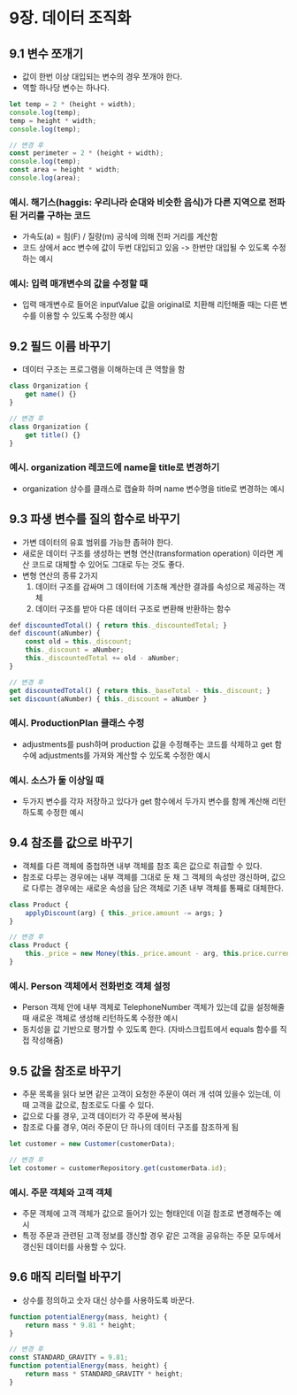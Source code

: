 # 9장. 데이터 조직화

## 9.1 변수 쪼개기
- 값이 한번 이상 대입되는 변수의 경우 쪼개야 한다.
- 역할 하나당 변수는 하나다. 

```Javascript
let temp = 2 * (height + width);
console.log(temp);
temp = height * width;
console.log(temp);

// 변경 후
const perimeter = 2 * (height + width);
console.log(temp);
const area = height * width;
console.log(area);
```

### 예시. 해기스(haggis: 우리나라 순대와 비슷한 음식)가 다른 지역으로 전파된 거리를 구하는 코드
- 가속도(a) = 힘(F) / 질량(m) 공식에 의해 전파 거리를 계산함
- 코드 상에서 acc 변수에 값이 두번 대입되고 있음 -> 한번만 대입될 수 있도록 수정하는 예시

### 예시: 입력 매개변수의 값을 수정할 때
- 입력 매개변수로 들어온 inputValue 값을 original로 치환해 리턴해줄 때는 다른 변수를 이용할 수 있도록 수정한 예시

## 9.2 필드 이름 바꾸기
- 데이터 구조는 프로그램을 이해하는데 큰 역할을 함

```Javascript
class Organization {
    get name() {}
}

// 변경 후
class Organization {
    get title() {}
}
```

### 예시. organization 레코드에 name을 title로 변경하기
- organization 상수를 클래스로 캡슐화 하며 name 변수명을 title로 변경하는 예시

## 9.3 파생 변수를 질의 함수로 바꾸기
- 가변 데이터의 유효 범위를 가능한 좁혀야 한다. 
- 새로운 데이터 구조를 생성하는 변형 연산(transformation operation) 이라면 계산 코드로 대체할 수 있어도 그대로 두는 것도 좋다.
- 변형 연산의 종류 2가지
    1. 데이터 구조를 감싸며 그 데이터에 기초해 계산한 결과를 속성으로 제공하는 객체
    2. 데이터 구조를 받아 다른 데이터 구조로 변환해 반환하는 함수

```Javascript
def discountedTotal() { return this._discountedTotal; }
def discount(aNumber) {
    const old = this._discount;
    this._discount = aNumber;
    this._discountedTotal += old - aNumber;
}

// 변경 후
get discountedTotal() { return this._baseTotal - this._discount; }
set discount(aNumber) { this._discount = aNumber }
```

### 예시. ProductionPlan 클래스 수정
- adjustments를 push하며 production 값을 수정해주는 코드를 삭제하고 get 함수에 adjustments를 가져와 계산할 수 있도록 수정한 예시

### 예시. 소스가 둘 이상일 때
- 두가지 변수를 각자 저장하고 있다가 get 함수에서 두가지 변수를 함께 계산해 리턴하도록 수정한 예시

## 9.4 참조를 값으로 바꾸기
- 객체를 다른 객체에 중첩하면 내부 객체를 참조 혹은 값으로 취급할 수 있다. 
- 참조로 다루는 경우에는 내부 객체를 그대로 둔 채 그 객체의 속성만 갱신하며, 값으로 다루는 경우에는 새로운 속성을 담은 객체로 기존 내부 객체를 통째로 대체한다. 

```Javascript
class Product {
    applyDiscount(arg) { this._price.amount -= args; }
}

// 변경 후
class Product {
    this._price = new Money(this._price.amount - arg, this.price.currentcy); )
}
```

### 예시. Person 객체에서 전화번호 객체 설정
- Person 객체 안에 내부 객체로 TelephoneNumber 객체가 있는데 값을 설정해줄 때 새로운 객체로 생성해 리턴하도록 수정한 예시
- 동치성을 값 기반으로 평가할 수 있도록 한다. (자바스크립트에서 equals 함수를 직접 작성해줌) 

## 9.5 값을 참조로 바꾸기
- 주문 목록을 읽다 보면 같은 고객이 요청한 주문이 여러 개 섞여 있을수 있는데, 이때 고객을 값으로, 참조로도 다룰 수 있다.
- 값으로 다룰 경우, 고객 데이터가 각 주문에 복사됨
- 참조로 다룰 경우, 여러 주문이 단 하나의 데이터 구조를 참조하게 됨

```Javascript
let customer = new Customer(customerData);

// 변경 후
let costomer = customerRepository.get(customerData.id);
```

### 예시. 주문 객체와 고객 객체
- 주문 객체에 고객 객체가 값으로 들어가 있는 형태인데 이걸 참조로 변경해주는 예시
- 특정 주문과 관련된 고객 정보를 갱신할 경우 같은 고객을 공유하는 주문 모두에서 갱신된 데이터를 사용할 수 있다.  

## 9.6 매직 리터럴 바꾸기
- 상수를 정의하고 숫자 대신 상수를 사용하도록 바꾼다. 

```Javascript
function potentialEnergy(mass, height) {
    return mass * 9.81 * height;
}

// 변경 후
const STANDARD_GRAVITY = 9.81;
function potentialEnergy(mass, height) {
    return mass * STANDARD_GRAVITY * height;
}
```
